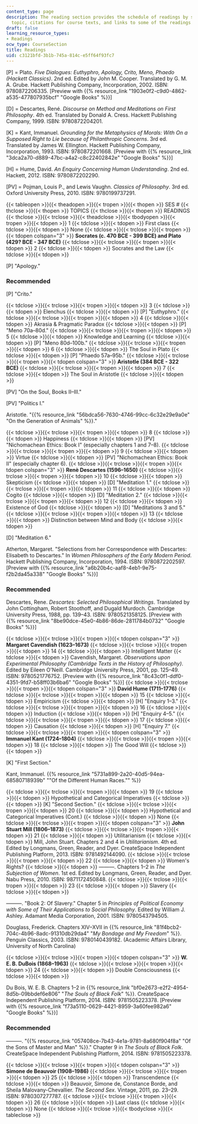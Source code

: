 ```yaml
---
content_type: page
description: The reading section provides the schedule of readings by session and
  topic, citations for course texts, and links to some of the readings.
draft: false
learning_resource_types:
- Readings
ocw_type: CourseSection
title: Readings
uid: c3121bfd-3b1b-745a-814c-e5ff64f93fc7
---
```

\[P\] = Plato. *Five Dialogues: Euthyphro, Apology, Crito, Meno, Phaedo (Hackett Classics)*. 2nd ed. Edited by John M. Cooper. Translated by G. M. A. Grube. Hackett Publishing Company, Incorporation, 2002. ISBN: 9780872206335. \[Preview with {{% resource_link "1903e0f2-c9d0-4862-a535-477807935bcf" "Google Books" %}}\]

\[D\] = Descartes, René. *Discourse on Method and Meditations on First Philosophy*. 4th ed. Translated by Donald A. Cress. Hackett Publishing Company, 1999. ISBN: 9780872204201.

\[K\] = Kant, Immanuel. *Grounding for the Metaphysics of Morals: With On a Supposed Right to Lie because of Philanthropic Concerns*. 3rd ed. Translated by James W. Ellington. Hackett Publishing Company, Incorporation, 1993. ISBN: 9780872201668. \[Preview with {{% resource_link "3dca2a70-d889-47bc-a4a2-c8c22402842e" "Google Books" %}}\]

\[H\] = Hume, David. *An Enquiry Concerning Human Understanding*. 2nd ed. Hackett, 2012. ISBN: 9780872202290.

\[PV\] = Pojman, Louis P., and Lewis Vaughn. *Classics of Philosophy*. 3rd ed. Oxford University Press, 2010. ISBN: 9780199737291.

{{< tableopen >}}{{< theadopen >}}{{< tropen >}}{{< thopen >}}
SES #
{{< thclose >}}{{< thopen >}}
TOPICS
{{< thclose >}}{{< thopen >}}
READINGS
{{< thclose >}}{{< trclose >}}{{< theadclose >}}{{< tbodyopen >}}{{< tropen >}}{{< tdopen >}}
1
{{< tdclose >}}{{< tdopen >}}
First class
{{< tdclose >}}{{< tdopen >}}
None
{{< tdclose >}}{{< trclose >}}{{< tropen >}}{{< tdopen colspan="3" >}}
**Socrates (c. 470 BCE - 399 BCE) and Plato (429? BCE - 347 BCE)**
{{< tdclose >}}{{< trclose >}}{{< tropen >}}{{< tdopen >}}
2
{{< tdclose >}}{{< tdopen >}}
Socrates and the Law
{{< tdclose >}}{{< tdopen >}}

\[P\] "Apology."

### Recommended

\[P\] "Crito."

{{< tdclose >}}{{< trclose >}}{{< tropen >}}{{< tdopen >}}
3
{{< tdclose >}}{{< tdopen >}}
Elenchus
{{< tdclose >}}{{< tdopen >}}
\[P\] "Euthyphro."
{{< tdclose >}}{{< trclose >}}{{< tropen >}}{{< tdopen >}}
4
{{< tdclose >}}{{< tdopen >}}
Akrasia & Pragmatic Paradox
{{< tdclose >}}{{< tdopen >}}
\[P\] "Meno 70a–80d."
{{< tdclose >}}{{< trclose >}}{{< tropen >}}{{< tdopen >}}
5
{{< tdclose >}}{{< tdopen >}}
Knowledge and Learning
{{< tdclose >}}{{< tdopen >}}
\[P\] "Meno 80d–100b."
{{< tdclose >}}{{< trclose >}}{{< tropen >}}{{< tdopen >}}
6
{{< tdclose >}}{{< tdopen >}}
The Soul in Plato
{{< tdclose >}}{{< tdopen >}}
\[P\] "Phaedo 57a–95b."
{{< tdclose >}}{{< trclose >}}{{< tropen >}}{{< tdopen colspan="3" >}}
**Aristotle (384 BCE - 322 BCE)**
{{< tdclose >}}{{< trclose >}}{{< tropen >}}{{< tdopen >}}
7
{{< tdclose >}}{{< tdopen >}}
The Soul in Aristotle
{{< tdclose >}}{{< tdopen >}}

\[PV\] "On the Soul, Books II–III."

\[PV\] "Politics I."

Aristotle. "{{% resource_link "56bdca56-7630-4746-99cc-6c32e29e9a0e" "On the Generation of Animals" %}}." 

{{< tdclose >}}{{< trclose >}}{{< tropen >}}{{< tdopen >}}
8
{{< tdclose >}}{{< tdopen >}}
Happiness
{{< tdclose >}}{{< tdopen >}}
\[PV\] "Nichomachean Ethics: Book I" (especially chapters 1 and 7–8).
{{< tdclose >}}{{< trclose >}}{{< tropen >}}{{< tdopen >}}
9
{{< tdclose >}}{{< tdopen >}}
Virtue
{{< tdclose >}}{{< tdopen >}}
\[PV\] "Nichomachean Ethics: Book II" (especially chapter 6).
{{< tdclose >}}{{< trclose >}}{{< tropen >}}{{< tdopen colspan="3" >}}
**Renè Descartes (1596–1650)**
{{< tdclose >}}{{< trclose >}}{{< tropen >}}{{< tdopen >}}
10
{{< tdclose >}}{{< tdopen >}}
Skepticism
{{< tdclose >}}{{< tdopen >}}
\[D\] "Meditation 1."
{{< tdclose >}}{{< trclose >}}{{< tropen >}}{{< tdopen >}}
11
{{< tdclose >}}{{< tdopen >}}
Cogito
{{< tdclose >}}{{< tdopen >}}
\[D\] "Meditation 2."
{{< tdclose >}}{{< trclose >}}{{< tropen >}}{{< tdopen >}}
12
{{< tdclose >}}{{< tdopen >}}
Existence of God
{{< tdclose >}}{{< tdopen >}}
\[D\] "Meditations 3 and 5."
{{< tdclose >}}{{< trclose >}}{{< tropen >}}{{< tdopen >}}
13
{{< tdclose >}}{{< tdopen >}}
Distinction between Mind and Body
{{< tdclose >}}{{< tdopen >}}

\[D\] "Meditation 6."

Atherton, Margaret. "Selections from her Correspondence with Descartes: Elisabeth to Descartes." In *Women Philosophers of the Early Modern Period*. Hackett Publishing Company, Incorporation, 1994. ISBN: 9780872202597. \[Preview with {{% resource_link "a6b20b4c-aaf8-4eb1-9e75-f2b2da45a338" "Google Books" %}}\]

### Recommended

Descartes, Rene. *Descartes: Selected Philosophical Writings*. Translated by John Cottingham, Robert Stoothoff, and Dugald Murdoch. Cambridge University Press, 1988, pp. 139–43. ISBN: 9780521358125. \[Preview with {{% resource_link "8be90dce-45e0-4b86-86de-2811784b0732" "Google Books" %}}\]

{{< tdclose >}}{{< trclose >}}{{< tropen >}}{{< tdopen colspan="3" >}}
**Margaret Cavendish (1623–1673)**
{{< tdclose >}}{{< trclose >}}{{< tropen >}}{{< tdopen >}}
14
{{< tdclose >}}{{< tdopen >}}
Intelligent Matter
{{< tdclose >}}{{< tdopen >}}
Cavendish, Margaret. *Observations upon Experimental Philosophy (Cambridge Texts in the History of Philosophy)*. Edited by Eileen O'Neill. Cambridge University Press, 2001, pp. 125–49. ISBN: 9780521776752. \[Preview with {{% resource_link "8c43c0f1-ddf0-4351-9fd7-b58ff03b6ba6" "Google Books" %}}\]
{{< tdclose >}}{{< trclose >}}{{< tropen >}}{{< tdopen colspan="3" >}}
**David Hume (1711–1776)**
{{< tdclose >}}{{< trclose >}}{{< tropen >}}{{< tdopen >}}
15
{{< tdclose >}}{{< tdopen >}}
Empiricism
{{< tdclose >}}{{< tdopen >}}
\[H\] "Enquiry 1–3."
{{< tdclose >}}{{< trclose >}}{{< tropen >}}{{< tdopen >}}
16
{{< tdclose >}}{{< tdopen >}}
Induction
{{< tdclose >}}{{< tdopen >}}
\[H\] "Enquiry 4–5."
{{< tdclose >}}{{< trclose >}}{{< tropen >}}{{< tdopen >}}
17
{{< tdclose >}}{{< tdopen >}}
Causation
{{< tdclose >}}{{< tdopen >}}
\[H\] "Enquiry 7."
{{< tdclose >}}{{< trclose >}}{{< tropen >}}{{< tdopen colspan="3" >}}
**Immanuel Kant (1724–1804)**
{{< tdclose >}}{{< trclose >}}{{< tropen >}}{{< tdopen >}}
18
{{< tdclose >}}{{< tdopen >}}
The Good Will
{{< tdclose >}}{{< tdopen >}}

\[K\] "First Section."

Kant, Immanuel. {{% resource_link "5731a899-2a20-40d5-94ea-68580718939b" "\"Of the Different Human Races.\"" %}}

{{< tdclose >}}{{< trclose >}}{{< tropen >}}{{< tdopen >}}
19
{{< tdclose >}}{{< tdopen >}}
Hypothetical and Categorical Imperatives
{{< tdclose >}}{{< tdopen >}}
\[K\] "Second Section."
{{< tdclose >}}{{< trclose >}}{{< tropen >}}{{< tdopen >}}
20
{{< tdclose >}}{{< tdopen >}}
Hypothetical and Categorical Imperatives (Cont.)
{{< tdclose >}}{{< tdopen >}}
None
{{< tdclose >}}{{< trclose >}}{{< tropen >}}{{< tdopen colspan="3" >}}
**John Stuart Mill (1806–1873)**
{{< tdclose >}}{{< trclose >}}{{< tropen >}}{{< tdopen >}}
21
{{< tdclose >}}{{< tdopen >}}
Utilitarianism
{{< tdclose >}}{{< tdopen >}}
Mill, John Stuart. Chapters 2 and 4 in *Utilitarianism*. 4th ed. Edited by Longmans, Green, Reader, and Dyer. CreateSpace Independent Publishing Platform, 2013. ISBN: 9781492144090.
{{< tdclose >}}{{< trclose >}}{{< tropen >}}{{< tdopen >}}
22
{{< tdclose >}}{{< tdopen >}}
Women's Rights?
{{< tdclose >}}{{< tdopen >}}
———. Chapters 1–2 in *The Subjection of Women*. 1st ed. Edited by Longmans, Green, Reader, and Dyer. Nabu Press, 2010. ISBN: 9871172450848.
{{< tdclose >}}{{< trclose >}}{{< tropen >}}{{< tdopen >}}
23
{{< tdclose >}}{{< tdopen >}}
Slavery
{{< tdclose >}}{{< tdopen >}}

———. "Book 2: Of Slavery." Chapter 5 in *Principles of Political Economy with Some of Their Applications to Social Philosophy*. Edited by William J. Ashley. Adamant Media Corporation, 2001. ISBN: 9780543794505.

Douglass, Frederick. Chapters XIV–XVII in {{% resource_link "81f4bcb2-704c-4b96-8adc-91310db29da4" "*My Bondage and My Freedom*" %}}. Penguin Classics, 2003. ISBN: 9780140439182. (Academic Affairs Library, University of North Carolina)

{{< tdclose >}}{{< trclose >}}{{< tropen >}}{{< tdopen colspan="3" >}}
**W. E. B. DuBois (1868–1963)**
{{< tdclose >}}{{< trclose >}}{{< tropen >}}{{< tdopen >}}
24
{{< tdclose >}}{{< tdopen >}}
Double Consciousness
{{< tdclose >}}{{< tdopen >}}

Du Bois, W. E. B. Chapters 1–2 in {{% resource_link "bf0e2673-e2f2-4954-8d5b-09bbdef6e806" "*The Souls of Black Folk*" %}}. CreateSpace Independent Publishing Platform, 2014. ISBN: 9781505223378. \[Preview with {{% resource_link "f73a5110-0629-4421-8959-3a60fee982a6" "Google Books" %}}\]

### Recommended

———. "{{% resource_link "057408ce-7b43-4e1a-9781-8a680f904f8a" "Of the Sons of Master and Man" %}}." Chapter 9 in *The Souls of Black Folk*. CreateSpace Independent Publishing Platform, 2014. ISBN: 9781505223378.

{{< tdclose >}}{{< trclose >}}{{< tropen >}}{{< tdopen colspan="3" >}}
**Simone de Beauvoir (1908–1986)**
{{< tdclose >}}{{< trclose >}}{{< tropen >}}{{< tdopen >}}
25
{{< tdclose >}}{{< tdopen >}}
Transcendence
{{< tdclose >}}{{< tdopen >}}
Beauvoir, Simone de, Constance Borde, and Sheila Malovany-Chevallier. *The Second Sex*. Vintage, 2011, pp. 23–29. ISBN: 9780307277787.
{{< tdclose >}}{{< trclose >}}{{< tropen >}}{{< tdopen >}}
26
{{< tdclose >}}{{< tdopen >}}
Last class
{{< tdclose >}}{{< tdopen >}}
None
{{< tdclose >}}{{< trclose >}}{{< tbodyclose >}}{{< tableclose >}}